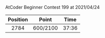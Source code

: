 AtCoder Beginner Contest 199 at 2021/04/24

| Position | Point | Time |
|:---:|:---:|:---:|
| 2784 | 600/2100 | 37:36 |
